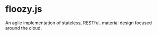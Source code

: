 # floozy.js
An agile implementation of stateless, RESTful, material design focused around the cloud.
